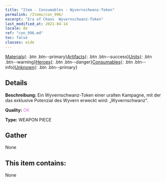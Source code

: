 ```yaml
---
title: "Item - Consumables - Wyvernschwanz-Token"
permalink: /Items/con_996/
excerpt: "Era of Chaos  Wyvernschwanz-Token"
last_modified_at: 2021-04-14
locale: de
ref: "con_996.md"
toc: false
classes: wide
---
```

 [Materials](/de/Items/){: .btn .btn--primary}[Artifacts](/de/Items/Artifacts/){: .btn .btn--success}[Units](/de/Items/Units/){: .btn .btn--warning}[Heroes](/de/Items/Heroes/){: .btn .btn--danger}[Consumables](/de/Items/Consumables/){: .btn .btn--info}[Unknown](/de/Items/Unknown/){: .btn .btn--primary}

## Details
 **Beschreibung:** Ein Wyvernschwanz-Token einer uralten Kampagne, mit der das exklusive Potenzial des Wyvern erweckt wird: „Wyvernschwanz“.

 **Quality:** <span style="color: #DA70D6">OK</span>

 **Type:** WEAPON PIECE

## Gather

  None

## This item contains:

  None

